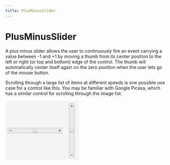 ```yaml
---
title: PlusMinusSlider
---
```

# PlusMinusSlider

A plus minus slider allows the user to continuously fire an event carrying a value between -1 and +1 by moving a thumb from its center position to the left or right (or top and bottom) edge of the control.
The thumb will automatically center itself again on the zero position when the user lets go of the mouse button.

Scrolling through a large list of items at different speeds is one possible use case for a control like this.
You may be familiar with Google Picasa, which has a similar control for scrolling through the image list.

![plusminusslider](/images/features/plus-minus-slider.png "The PlusMinusSlider in both horizontal and vertical states")